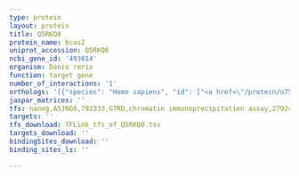 ```yaml
---
type: protein
layout: protein
title: Q5RKQ0
protein_name: bcas2
uniprot_accession: Q5RKQ0
ncbi_gene_id: '493614'
organism: Danio rerio
function: target gene
number_of_interactions: '1'
orthologs: '[{"species": "Homo sapiens", "id": ["<a href=\"/protein/o75934\">O75934</a>"]}, {"species": "Mus musculus", "id": ["<a href=\"/protein/q9d287\">Q9D287</a>"]}, {"species": "Rattus norvegicus", "id": ["<a href=\"/protein/b5dfm8\">B5DFM8</a>"]}, {"species": "Drosophila melanogaster", "id": ["<a href=\"/protein/q9vay6\">Q9VAY6</a>"]}, {"species": "Caenorhabditis elegans", "id": ["Q22417"]}]'
jaspar_matrices: ''
tfs: nanog,A5JNG8,792333,GTRD,chromatin immunoprecipitation assay,27924024%5Buid%5D,No
targets: ''
tfs_download: TFLink_tfs_of_Q5RKQ0.tsv
targets_download: ''
bindingSites_download: ''
binding_sites_ls: ''

---
```

